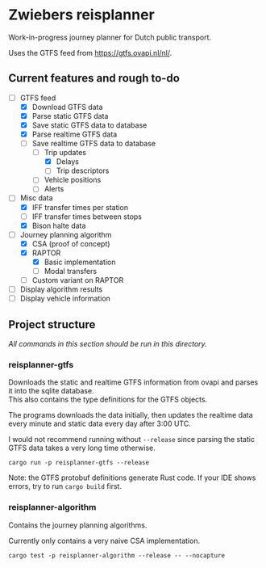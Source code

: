 # Zwiebers reisplanner
Work-in-progress journey planner for Dutch public transport.

Uses the GTFS feed from https://gtfs.ovapi.nl/nl/.


## Current features and rough to-do
 - [ ] GTFS feed
     - [x] Download GTFS data
     - [x] Parse static GTFS data
     - [x] Save static GTFS data to database
     - [x] Parse realtime GTFS data
     - [ ] Save realtime GTFS data to database
       - [ ] Trip updates
         - [x] Delays
         - [ ] Trip descriptors
       - [ ] Vehicle positions
       - [ ] Alerts
 - [ ] Misc data
   - [X] IFF transfer times per station
   - [ ] IFF transfer times between stops
   - [X] Bison halte data 
 - [ ] Journey planning algorithm
   - [X] CSA (proof of concept)
   - [X] RAPTOR
     - [X] Basic implementation 
     - [ ] Modal transfers
   - [ ] Custom variant on RAPTOR
 - [ ] Display algorithm results
 - [ ] Display vehicle information

## Project structure

_All commands in this section should be run in this directory._

### reisplanner-gtfs
Downloads the static and realtime GTFS information from ovapi and parses it
into the sqlite database.  
This also contains the type definitions for the GTFS objects.

The programs downloads the data initially, then updates the realtime data
every minute and static data every day after 3:00 UTC.

I would not recommend running without `--release` since parsing the static GTFS
data takes a very long time otherwise.

```shell
cargo run -p reisplanner-gtfs --release
```

Note: the GTFS protobuf definitions generate Rust code.
If your IDE shows errors, try to run `cargo build` first.

### reisplanner-algorithm
Contains the journey planning algorithms.

Currently only contains a very naive CSA implementation.

```shell
cargo test -p reisplanner-algorithm --release -- --nocapture 
```